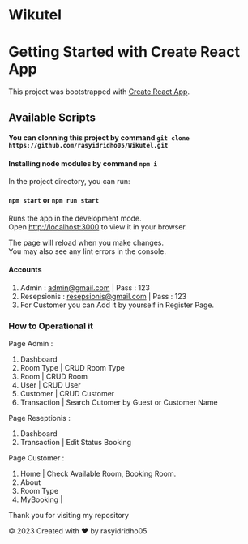 
# Wikutel
# Getting Started with Create React App

This project was bootstrapped with [Create React App](https://github.com/facebook/create-react-app).

## Available Scripts
#### You can clonning this project by command `git clone https://github.com/rasyidridho05/Wikutel.git` 

#### Installing node modules by command `npm i`

In the project directory, you can run:

#### `npm start` or `npm run start`

Runs the app in the development mode.\
Open [http://localhost:3000](http://localhost:3000) to view it in your browser.

The page will reload when you make changes.\
You may also see any lint errors in the console.

#### Accounts

1. Admin : admin@gmail.com | Pass : 123
2. Resepsionis : resepsionis@gmail.com | Pass : 123
3. For Customer you can Add it by yourself in Register Page.

### How to Operational it

Page Admin :
1. Dashboard
2. Room Type | CRUD Room Type
3. Room | CRUD Room
4. User | CRUD User
5. Customer | CRUD Customer
6. Transaction | Search Cutomer by Guest or Customer Name

Page Reseptionis :
1. Dashboard
2. Transaction | Edit Status Booking 

Page Customer :
1. Home | Check Available Room, Booking Room.
2. About
3. Room Type
4. MyBooking | 

Thank you for visiting my repository

© 2023 Created with ❤️ by rasyidridho05
